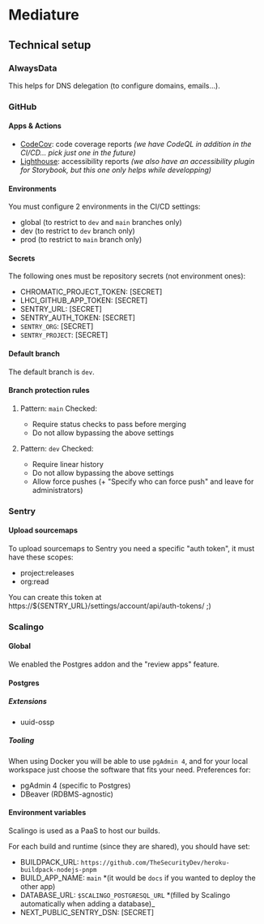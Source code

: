 # Mediature

## Technical setup

### AlwaysData

This helps for DNS delegation (to configure domains, emails...).

### GitHub

#### Apps & Actions

- [CodeCov](https://github.com/marketplace/codecov): code coverage reports _(we have CodeQL in addition in the CI/CD... pick just one in the future)_
- [Lighthouse](https://github.com/apps/lighthouse-ci): accessibility reports _(we also have an accessibility plugin for Storybook, but this one only helps while developping)_

#### Environments

You must configure 2 environments in the CI/CD settings:

- global (to restrict to `dev` and `main` branches only)
- dev (to restrict to `dev` branch only)
- prod (to restrict to `main` branch only)

#### Secrets

The following ones must be repository secrets (not environment ones):

- CHROMATIC_PROJECT_TOKEN: [SECRET]
- LHCI_GITHUB_APP_TOKEN: [SECRET]
- SENTRY_URL: [SECRET]
- SENTRY_AUTH_TOKEN: [SECRET]
- `SENTRY_ORG`: [SECRET]
- `SENTRY_PROJECT`: [SECRET]

#### Default branch

The default branch is `dev`.

#### Branch protection rules

1.  Pattern: `main`
    Checked:

    - Require status checks to pass before merging
    - Do not allow bypassing the above settings

2.  Pattern: `dev`
    Checked:

    - Require linear history
    - Do not allow bypassing the above settings
    - Allow force pushes (+ "Specify who can force push" and leave for administrators)

### Sentry

#### Upload sourcemaps

To upload sourcemaps to Sentry you need a specific "auth token", it must have these scopes:

- project:releases
- org:read

You can create this token at https://${SENTRY_URL}/settings/account/api/auth-tokens/ ;)

### Scalingo

#### Global

We enabled the Postgres addon and the "review apps" feature.

#### Postgres

##### Extensions

- uuid-ossp

##### Tooling

When using Docker you will be able to use `pgAdmin 4`, and for your local workspace just choose the software that fits your need. Preferences for:

- pgAdmin 4 (specific to Postgres)
- DBeaver (RDBMS-agnostic)

#### Environment variables

Scalingo is used as a PaaS to host our builds.

For each build and runtime (since they are shared), you should have set:

- BUILDPACK_URL: `https://github.com/TheSecurityDev/heroku-buildpack-nodejs-pnpm`
- BUILD_APP_NAME: `main` \*(it would be `docs` if you wanted to deploy the other app)
- DATABASE_URL: `$SCALINGO_POSTGRESQL_URL` \*(filled by Scalingo automatically when adding a database)\_
- NEXT_PUBLIC_SENTRY_DSN: [SECRET]

